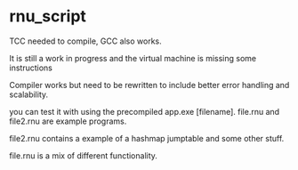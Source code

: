 # rnu_script

TCC needed to compile, GCC also works.

It is still a work in progress and the virtual machine is missing some instructions

Compiler works but need to be rewritten to include better error handling and scalability.

you can test it with using the precompiled app.exe [filename]. file.rnu and file2.rnu are example programs.

file2.rnu contains a example of a hashmap jumptable and some other stuff.

file.rnu is a mix of different functionality.

